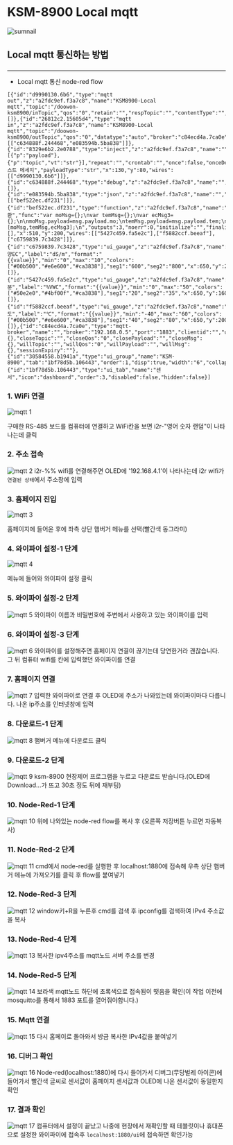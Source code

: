 # KSM-8900 Local mqtt 

![sumnail](https://user-images.githubusercontent.com/37902752/125016607-942e6f80-e0ac-11eb-9369-05cafbe776f3.jpg)

## Local mqtt 통신하는 방법
### 
---



* Local mqtt 통신 node-red flow 
```
[{"id":"d9990130.6b6","type":"mqtt out","z":"a2fdc9ef.f3a7c8","name":"KSM8900-Local mqtt","topic":"/doowon-ksm8900/inTopic","qos":"0","retain":"","respTopic":"","contentType":"","userProps":"","correl":"","expiry":"","broker":"c84ecd4a.7ca0e","x":340,"y":80,"wires":[]},{"id":"26812c2.15605d4","type":"mqtt in","z":"a2fdc9ef.f3a7c8","name":"KSM8900-Local mqtt","topic":"/doowon-ksm8900/outTopic","qos":"0","datatype":"auto","broker":"c84ecd4a.7ca0e","nl":false,"rap":true,"rh":0,"x":150,"y":140,"wires":[["c634888f.244468","e083594b.5ba838"]]},{"id":"8329e6b2.2e0788","type":"inject","z":"a2fdc9ef.f3a7c8","name":"","props":[{"p":"payload"},{"p":"topic","vt":"str"}],"repeat":"","crontab":"","once":false,"onceDelay":0.1,"topic":"","payload":"테스트 메세지","payloadType":"str","x":130,"y":80,"wires":[["d9990130.6b6"]]},{"id":"c634888f.244468","type":"debug","z":"a2fdc9ef.f3a7c8","name":"","active":true,"tosidebar":true,"console":false,"tostatus":false,"complete":"payload","targetType":"msg","statusVal":"","statusType":"auto","x":430,"y":140,"wires":[]},{"id":"e083594b.5ba838","type":"json","z":"a2fdc9ef.f3a7c8","name":"","property":"payload","action":"","pretty":false,"x":370,"y":200,"wires":[["bef522ec.df231"]]},{"id":"bef522ec.df231","type":"function","z":"a2fdc9ef.f3a7c8","name":"변환","func":"var moMsg={};\nvar temMsg={};\nvar ecMsg3={};\n\nmoMsg.payload=msg.payload.mo;\ntemMsg.payload=msg.payload.tem;\necMsg3.payload=msg.payload.ec;\n\nreturn [moMsg,temMsg,ecMsg3];\n","outputs":3,"noerr":0,"initialize":"","finalize":"","libs":[],"x":510,"y":200,"wires":[["5427c459.fa5e2c"],["f5882ccf.beeaf"],["c6759839.7c3428"]]},{"id":"c6759839.7c3428","type":"ui_gauge","z":"a2fdc9ef.f3a7c8","name":"EC","group":"30584558.b1941a","order":2,"width":"3","height":"3","gtype":"compass","title":"토양EC","label":"dS/m","format":"{{value}}","min":"0","max":"10","colors":["#00b500","#e6e600","#ca3838"],"seg1":"600","seg2":"800","x":650,"y":240,"wires":[]},{"id":"5427c459.fa5e2c","type":"ui_gauge","z":"a2fdc9ef.f3a7c8","name":"","group":"30584558.b1941a","order":0,"width":"3","height":"3","gtype":"donut","title":"수분","label":"%VWC","format":"{{value}}","min":"0","max":"50","colors":["#50e2e0","#4bf00f","#ca3838"],"seg1":"20","seg2":"35","x":650,"y":160,"wires":[]},{"id":"f5882ccf.beeaf","type":"ui_gauge","z":"a2fdc9ef.f3a7c8","name":"","group":"30584558.b1941a","order":1,"width":"3","height":"3","gtype":"donut","title":"온도","label":"℃","format":"{{value}}","min":"-40","max":"60","colors":["#00b500","#e6e600","#ca3838"],"seg1":"40","seg2":"80","x":650,"y":200,"wires":[]},{"id":"c84ecd4a.7ca0e","type":"mqtt-broker","name":"","broker":"192.168.0.5","port":"1883","clientid":"","usetls":false,"protocolVersion":"4","keepalive":"60","cleansession":true,"birthTopic":"","birthQos":"0","birthPayload":"","birthMsg":{},"closeTopic":"","closeQos":"0","closePayload":"","closeMsg":{},"willTopic":"","willQos":"0","willPayload":"","willMsg":{},"sessionExpiry":""},{"id":"30584558.b1941a","type":"ui_group","name":"KSM-8900","tab":"1bf78d5b.106443","order":1,"disp":true,"width":"6","collapse":false},{"id":"1bf78d5b.106443","type":"ui_tab","name":"센서","icon":"dashboard","order":3,"disabled":false,"hidden":false}]
```
### 1. WiFi 연결
![mqtt 1](https://user-images.githubusercontent.com/37902752/126635732-45a57837-f648-462f-aa99-325dddd8b12a.JPG)

구매한 RS-485 보드를 컴퓨터에 연결하고 WiFi칸을 보면 i2r-"영어 숫자 랜덤"이 나타나는데 클릭
### 2. 주소 접속
![mqtt 2](https://user-images.githubusercontent.com/37902752/126635736-32761210-ce8e-4798-b597-c047a19ba356.JPG)
i2r-%% wifi를 연결해주면 OLED에 '192.168.4.1'이 나타나는데 i2r wifi가 `연결된 상태`에서 주소창에 입력
### 3. 홈페이지 진입
![mqtt 3](https://user-images.githubusercontent.com/37902752/126635740-df27ab89-8d43-439d-a98a-e1f06035fd82.JPG)

홈페이지에 들어온 후에 좌측 상단 햄버거 메뉴를 선택(빨간색 동그라미)
### 4. 와이파이 설정-1 단계
![mqtt 4](https://user-images.githubusercontent.com/37902752/126635742-fbc5fd0c-9c59-4ea4-9e41-8254f63a2e60.JPG)

메뉴에 들어와 와이파이 설정 클릭
### 5. 와이파이 설정-2 단계
![mqtt 5](https://user-images.githubusercontent.com/37902752/126635743-76e510b3-9329-47f5-aac0-eb6448c600ae.JPG)
와이파이 이름과 비밀번호에 주변에서 사용하고 있는 와이파이를 입력
### 6. 와이파이 설정-3 단계
![mqtt 6](https://user-images.githubusercontent.com/37902752/126635746-1390f1db-d594-4352-86c8-6420861d871d.JPG)
와이파이를 설정해주면 홈페이지 연결이 끊기는데 당연한거라 괜찮습니다. 그 뒤 컴퓨터 wifi를 칸에 입력했던 와이파이를 연결
### 7. 홈페이지 연결
![mqtt 7](https://user-images.githubusercontent.com/37902752/126635748-43d8cf3c-4791-4c46-b373-00e1e3e9f9ac.JPG)
입력한 와이파이로 연결 후 OLED에 주소가 나와있는데 와이파이마다 다릅니다. 나온 ip주소를 인터넷창에 입력
### 8. 다운로드-1 단계
![mqtt 8](https://user-images.githubusercontent.com/37902752/126635751-f1cb5855-64db-4857-a95b-b76d84dd75fe.JPG)
햄버거 메뉴에 다운로드 클릭
### 9. 다운로드-2 단계
![mqtt 9](https://user-images.githubusercontent.com/37902752/126635753-97589095-b46e-4cb9-8efc-ccdb6e3f4194.JPG)
ksm-8900 현장제어 프로그램을 누르고 다운로드 받습니다.(OLED에 Download...가 뜨고 30초 정도 뒤에 재부팅)
### 10. Node-Red-1 단계
![mqtt 10](https://user-images.githubusercontent.com/37902752/126635754-37bc7e29-82d9-4fbc-b5f5-ed914ebfa371.JPG)
위에 나와있는 node-red flow를 복사 후 (오른쪽 저장버튼 누르면 자동복사)
### 11. Node-Red-2 단계
![mqtt 11](https://user-images.githubusercontent.com/37902752/126635757-e2a43fa9-8b47-4827-84e6-41895d831f05.JPG)
cmd에서 node-red를 실행한 후 localhost:1880에 접속해 우측 상단 햄버거 메뉴에 가져오기를 클릭 후 flow를 붙여넣기 
### 12. Node-Red-3 단계
![mqtt 12](https://user-images.githubusercontent.com/37902752/126635758-08ac0a84-2297-4fc3-b40a-a2101f286073.JPG)
window키+R을 누른후 cmd를 검색 후 ipconfig를 검색하여 IPv4 주소값을 복사
### 13. Node-Red-4 단계 
![mqtt 13](https://user-images.githubusercontent.com/37902752/126635715-cd906603-7aec-4c01-ac2b-a52a66f420cc.JPG)
복사한 ipv4주소를 mqtt노드 서버  주소를 변경
### 14. Node-Red-5 단계
![mqtt 14](https://user-images.githubusercontent.com/37902752/126635723-bfd4e645-67be-446f-bc99-83c06f53d2a8.JPG)
보라색 mqtt노드 하단에 초록색으로 접속됨이 떳음을 확인(이 작업 이전에 mosquitto를 통해서 1883 포트를 열어줘야합니다.)
### 15. Mqtt 연결
![mqtt 15](https://user-images.githubusercontent.com/37902752/126635726-ce34f76a-63e1-4ee3-b1d9-d89c7e22f02c.JPG)
다시 홈페이로 돌아와서 방금 복사한  IPv4값을 붙여넣기
### 16. 디버그 확인
![mqtt 16](https://user-images.githubusercontent.com/37902752/126635727-c799cae1-69b7-4eab-b643-dd04105ee9fb.JPG)
Node-red(localhost:1880)에 다시 들어가서 디버그(무당벌레 아이콘)에 들어가서 빨간색 글씨로 센서값이 홈페이지 센서값과 OLED에 나온 센서값이 동일한지 확인
### 17. 결과 확인
![mqtt 17](https://user-images.githubusercontent.com/37902752/126635728-f9a5c634-2440-49f2-a039-ff78047f6f3e.JPG)
컴퓨터에서 설정이 끝났고 나중에 현장에서 재확인할 때 테블릿이나 휴대폰으로 설정한 와이파이에 접속후 `localhost:1880/ui`에 접속하면 확인가능
